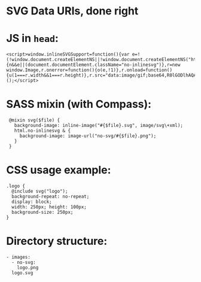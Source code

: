 SVG Data URIs, done right
=========================

# JS in `head`:

    <script>window.inlineSVGSupport=function(){var e=!(!window.document.createElementNS||!window.document.createElementNS("http://www.w3.org/2000/svg","svg").createSVGRect||!document.implementation.hasFeature("http://www.w3.org/TR/SVG11/feature#Image","1.1")||window.opera&&-1===navigator.userAgent.indexOf("Chrome"));u=function(n){n&&e||(document.documentElement.className="no-inlinesvg")},r=new window.Image,r.onerror=function(){o(e,!1)},r.onload=function(){u(1===r.width&&1===r.height)},r.src="data:image/gif;base64,R0lGODlhAQABAIAAAAAAAP///ywAAAAAAQABAAACAUwAOw=="}();</script>

# SASS mixin (with Compass):

     @mixin svg($file) {
       background-image: inline-image("#{$file}.svg", image/svg\+xml);
       html.no-inlinesvg & {
         background-image: image-url("no-svg/#{$file}.png");
       }
     }

# CSS usage example:

    .logo {
      @include svg("logo");
      background-repeat: no-repeat;
      display: block;
      width: 250px; height: 100px;
      background-size: 250px;
    }

# Directory structure:

    - images:
      - no-svg:
        logo.png
      logo.svg
